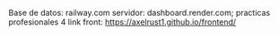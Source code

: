 Base de datos: railway.com
servidor: dashboard.render.com; practicas profesionales 4
link front: https://axelrust1.github.io/frontend/
